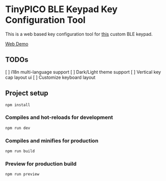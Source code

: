 # TinyPICO BLE Keypad Key Configuration Tool

This is a web based key configuration tool for [this](https://github.com/DriftKingTW/TinyPICO-BLE-Keypad) custom BLE keypad.

[Web Demo](https://github.com/DriftKingTW/TinyPICO-BLE-Keypad-Key-Configuration-Tool)

## TODOs

[ ] i18n multi-language support
[ ] Dark/Light theme support
[ ] Vertical key cap layout ui
[ ] Customize keyboard layout

## Project setup

```
npm install
```

### Compiles and hot-reloads for development

```
npm run dev
```

### Compiles and minifies for production

```
npm run build
```

### Preview for production build

```
npm run preview
```
